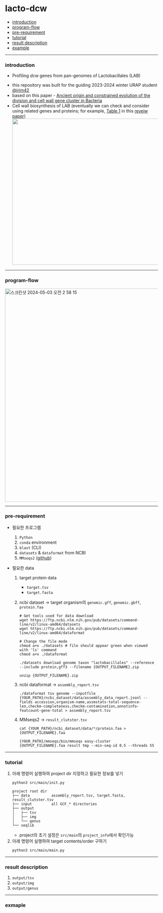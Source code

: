 # lacto-dcw

- [introduction](#introduction)
- [program-flow](#program-flow)
- [pre-requirement](#pre-requirement)
- [tutorial](#tutorial)
- [result description](#result-description)
- [example](#example)

---

### introduction

- Profiling _dcw_ genes from pan-genomes of Lactobacillales (LAB)

* this repository was built for the guiding 2023-2024 winter URAP student [@jrim42](https://github.com/jrim42)
* based on this paper - [Ancient origin and constrained evolution of the division and cell wall gene cluster in Bacteria](https://www.nature.com/articles/s41564-022-01257-y)
* Cell wall biosynthesis of LAB (eventually we can check and consider using related genes and proteins; for example, [Table 1](https://microbialcellfactories.biomedcentral.com/articles/10.1186/1475-2859-13-S1-S9/tables/1) in this [reveiw paper](https://microbialcellfactories.biomedcentral.com/articles/10.1186/1475-2859-13-S1-S9))
  <br>
  <img width=640 height = 480 src="https://media.springernature.com/lw685/springer-static/image/art%3A10.1186%2F1475-2859-13-S1-S9/MediaObjects/12934_2014_Article_1029_Fig2_HTML.jpg?as=webp">

---
### program-flow

<img width="700" alt="스크린샷 2024-05-03 오전 2 58 15" src="https://github.com/logcossin/lacto-dcw/assets/90167645/7f308930-136a-459d-8afe-56a75d911ca2">

---

### pre-requirement

- 필요한 프로그램

  1. `Python`
  2. `conda` environment
  3. `blast` (CLI)
  4. `datasets` & `dataformat` from NCBI
  5. `MMseqs2` ([github](https://github.com/soedinglab/MMseqs2))

- 필요한 data

  1. target protein data
     - `target.tsv`
     - `target.fasta`
  2. ncbi dataset -> target organism의 `genomic.gff`, `genomic.gbff`, `protein.faa`

     ```
     # Get tools used for data download
     wget https://ftp.ncbi.nlm.nih.gov/pub/datasets/command-line/v2/linux-amd64/datasets
     wget https://ftp.ncbi.nlm.nih.gov/pub/datasets/command-line/v2/linux-amd64/dataformat

     # Change the file mode
     chmod a+x ./datasets # file should appear green when viewed with 'ls' command
     chmod a+x ./dataformat
     ```

     ```
     ./datasets download genome taxon "lactobacillales" --reference --include protein,gff3 --filename {OUTPUT_FILENAME}.zip

     unzip {OUTPUT_FILENAME}.zip
     ```

  3. ncbi dataformat -> `assembly_report.tsv`
     ```
     ./dataformat tsv genome --inputfile {YOUR_PATH}/ncbi_dataset/data/assembly_data_report.jsonl --fields accession,organism-name,assmstats-total-sequence-len,checkm-completeness,checkm-contamination,annotinfo-featcount-gene-total > assembly_report.tsv
     ```
  4. MMseqs2 -> `result_clutster.tsv`

     ```
     cat {YOUR_PATH}/ncbi_dataset/data/*/protein.faa > {OUTPUT_FILENAME}.faa

     {YOUR_PATH}/mmseqs/bin/mmseqs easy-cluster {OUTPUT_FILENAME}.faa result tmp --min-seq-id 0.5 --threads 55
     ```

---

### tutorial

1. 아래 명령어 실행하여 project dir 지정하고 필요한 정보를 넣기
   ```
   python3 src/main/init.py
   ```
   ```
   project root dir
   ├── data          assembly_report.tsv, target.fasta, result_clutster.tsv
   ├── input         all GCF_* directories
   ├── output
   │   ├── tsv
   │   ├── img
   │   └── genus
   └── seqlib
   ```
   - project의 초기 설정은 `src/main`의 `project_info`에서 확인가능
2. 아래 명령어 실행하여 target contents/order 구하기
   ```
   python3 src/main/main.py
   ```

---

### result description

1. `output/tsv`
1. `output/img`
1. `output/genus`

---

### exmaple
